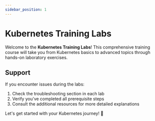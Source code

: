 ```yaml
---
sidebar_position: 1
---
```


# Kubernetes Training Labs

Welcome to the **Kubernetes Training Labs**! This comprehensive training course will take you from Kubernetes basics to advanced topics through hands-on laboratory exercises.

## Support

If you encounter issues during the labs:

1. Check the troubleshooting section in each lab
2. Verify you've completed all prerequisite steps
3. Consult the additional resources for more detailed explanations

Let's get started with your Kubernetes journey! 🚀

